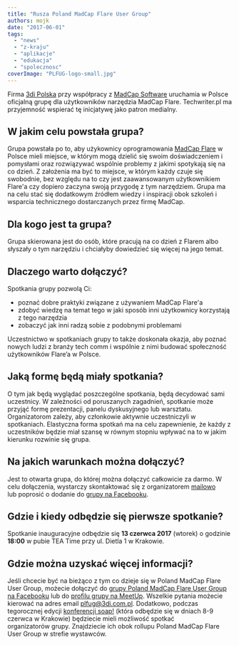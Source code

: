 ```yaml
---
title: "Rusza Poland MadCap Flare User Group"
authors: mojk
date: "2017-06-01"
tags:
  - "news"
  - "z-kraju"
  - "aplikacje"
  - "edukacja"
  - "spolecznosc"
coverImage: "PLFUG-logo-small.jpg"
---
```


Firma [3di Polska](http://3di.com.pl/) przy współpracy z
[MadCap Software](http://www.madcapsoftware.com/) uruchamia w Polsce oficjalną
grupę dla użytkowników narzędzia MadCap Flare. Techwriter.pl ma przyjemność
wspierać tę inicjatywę jako patron medialny.

## W jakim celu powstała grupa?

Grupa powstała po to, aby użykownicy oprogramowania
[MadCap Flare](http://www.madcapsoftware.com/products/flare/) w Polsce mieli
miejsce, w którym mogą dzielić się swoim doświadczeniem i pomysłami oraz
rozwiązywać wspólnie problemy z jakimi spotykają się na co dzień. Z założenia ma
być to miejsce, w którym każdy czuje się swobodnie, bez względu na to czy jest
zaawansowanym użytkownikiem Flare'a czy dopiero zaczyna swoją przygodę z tym
narzędziem. Grupa ma na celu stać się dodatkowym źródłem wiedzy i inspiracji
obok szkoleń i wsparcia technicznego dostarczanych przez firmę MadCap.

## Dla kogo jest ta grupa?

Grupa skierowana jest do osób, które pracują na co dzień z Flarem albo słyszały
o tym narzędziu i chciałyby dowiedzieć się więcej na jego temat.

## Dlaczego warto dołączyć?

Spotkania grupy pozwolą Ci:

- poznać dobre praktyki związane z używaniem MadCap Flare'a
- zdobyć wiedzę na temat tego w jaki sposób inni użytkownicy korzystają z tego
  narzędzia
- zobaczyć jak inni radzą sobie z podobnymi problemami

Uczestnictwo w spotkaniach grupy to także doskonała okazja, aby poznać nowych
ludzi z branży tech comm i wspólnie z nimi budować społeczność użytkowników
Flare’a w Polsce.

## Jaką formę będą miały spotkania?

O tym jak będą wyglądać poszczególne spotkania, będą decydować sami uczestnicy.
W zależności od poruszanych zagadnień, spotkanie może przyjąć formę prezentacji,
panelu dyskusyjnego lub warsztatu. Organizatorom zależy, aby członkowie aktywnie
uczestniczyli w spotkaniach. Elastyczna forma spotkań ma na celu zapewnienie, że
każdy z uczestników będzie miał szansę w równym stopniu wpływać na to w jakim
kierunku rozwinie się grupa.

## Na jakich warunkach można dołączyć?

Jest to otwarta grupa, do której można dołączyć całkowicie za darmo. W celu
dołączenia, wystarczy skontaktować się z organizatorem
[mailowo](mailto:plfug@3di.com.pl) lub poprosić o dodanie do
[grupy na Facebooku](https://web.facebook.com/groups/PLFUG/).

## Gdzie i kiedy odbędzie się pierwsze spotkanie?

Spotkanie inauguracyjne odbędzie się **13 czerwca 2017** (wtorek) o godzinie
**18:00** w pubie TEA Time przy ul. Dietla 1 w Krakowie.

## Gdzie można uzyskać więcej informacji?

Jeśli chcecie być na bieżąco z tym co dzieje się w Poland MadCap Flare User
Group, możecie dołączyć do
[grupy Poland MadCap Flare User Group na Facebooku](https://web.facebook.com/groups/PLFUG/)
lub do
[profilu grupy na MeetUp](https://www.meetup.com/Poland-MadCap-Flare-User-Group/).
Wszelkie pytania możecie kierować na adres email
[plfug@3di.com.pl](mailto:plfug@3di.com.pl). Dodatkowo, podczas tegorocznej
edycji [konferencji soap!](http://soapconf.com/) (która odbędzie się w dniach
8-9 czerwca w Krakowie) będziecie mieli możliwość spotkać organizatorów grupy.
Znajdziecie ich obok rollupu Poland MadCap Flare User Group w strefie wystawców.
